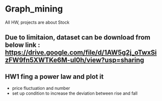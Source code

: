 # Graph_mining

All HW, projects are about Stock

Due to limitaion, dataset can be download from below link :
https://drive.google.com/file/d/1AW5g2j_oTwxSizFW9fn5XWTKe6M-uI0h/view?usp=sharing
---
## HW1 fing a power law and plot it
- price fluctuation and number
- set up condition to increase the deviation between rise and fall
